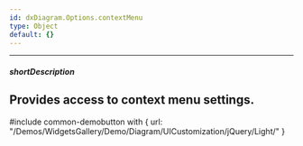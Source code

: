 ```yaml
---
id: dxDiagram.Options.contextMenu
type: Object
default: {}
---
```

---
##### shortDescription
Provides access to context menu settings.
---

#include common-demobutton with {
    url: "/Demos/WidgetsGallery/Demo/Diagram/UICustomization/jQuery/Light/"
}
